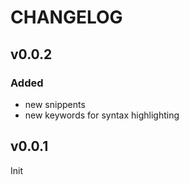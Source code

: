 # CHANGELOG


## v0.0.2
### Added
- new snippents
- new keywords for syntax highlighting

## v0.0.1

Init